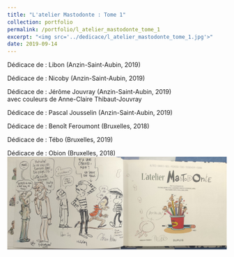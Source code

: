 ```yaml
---
title: "L'atelier Mastodonte : Tome 1"
collection: portfolio
permalink: /portfolio/l_atelier_mastodonte_tome_1
excerpt: "<img src='../dedicace/l_atelier_mastodonte_tome_1.jpg'>"
date: 2019-09-14
---
```


Dédicace de : Libon (Anzin-Saint-Aubin, 2019)

Dédicace de : Nicoby (Anzin-Saint-Aubin, 2019)

Dédicace de : Jérôme Jouvray (Anzin-Saint-Aubin, 2019)<br>avec couleurs de Anne-Claire Thibaut-Jouvray

Dédicace de : Pascal Jousselin (Anzin-Saint-Aubin, 2019)

Dédicace de : Benoît Feroumont (Bruxelles, 2018)

Dédicace de : Tébo (Bruxelles, 2019)

Dédicace de : Obion (Bruxelles, 2018)
<img src='../dedicace/l_atelier_mastodonte_tome_1.jpg'>